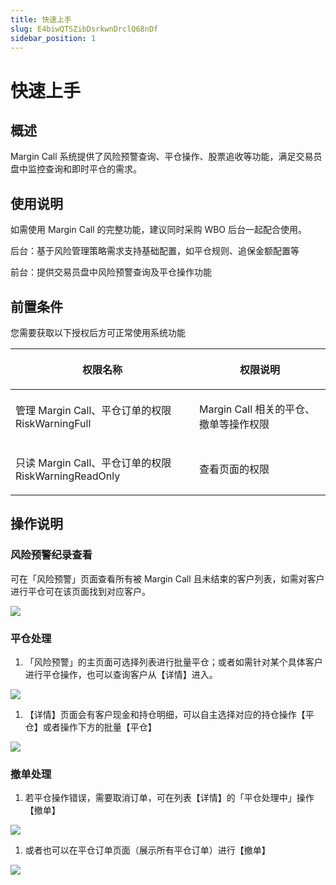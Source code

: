 ```yaml
---
title: 快速上手
slug: E4biwQTSZibDsrkwnDrclQ68nDf
sidebar_position: 1
---
```



# 快速上手

## 概述

Margin Call 系统提供了风险预警查询、平仓操作、股票追收等功能，满足交易员盘中监控查询和即时平仓的需求。

## 使用说明

如需使用 Margin Call 的完整功能，建议同时采购 WBO 后台一起配合使用。

后台：基于风险管理策略需求支持基础配置，如平仓规则、追保金额配置等

前台：提供交易员盘中风险预警查询及平仓操作功能

## 前置条件

您需要获取以下授权后方可正常使用系统功能

<table header_row="1">
<colgroup>
<col width="437"/>
<col width="393"/>
</colgroup>
<thead>
<tr><th><p>权限名称</p></th><th><p>权限说明</p></th></tr>
</thead>
<tbody>
<tr><td><p>管理 Margin Call、平仓订单的权限<br/>RiskWarningFull</p></td><td><p>Margin Call 相关的平仓、撤单等操作权限</p></td></tr>
<tr><td><p>只读 Margin Call、平仓订单的权限<br/>RiskWarningReadOnly</p></td><td><p>查看页面的权限</p></td></tr>
</tbody>
</table>

## 操作说明

### 风险预警纪录查看

可在「风险预警」页面查看所有被 Margin Call 且未结束的客户列表，如需对客户进行平仓可在该页面找到对应客户。

<img src="/assets/FaB9ble3zoFyETxhqxfcrOMJnXv.png" src-width="2682" src-height="1670" align="center"/>

### 平仓处理

1. 「风险预警」的主页面可选择列表进行批量平仓；或者如需针对某个具体客户进行平仓操作，也可以查询客户从【详情】进入。

<img src="/assets/Oq3Pb68p1oyP6bx02AycdVvQned.png" src-width="2098" src-height="1276" align="center"/>

1. 【详情】页面会有客户现金和持仓明细，可以自主选择对应的持仓操作【平仓】或者操作下方的批量【平仓】

<img src="/assets/NH3cbSmj7oEsgjxeecJcG4umn2o.png" src-width="3816" src-height="2008" align="center"/>

### 撤单处理

1. 若平仓操作错误，需要取消订单，可在列表【详情】的「平仓处理中」操作【撤单】

<img src="/assets/WC3sbiNRfoHWnQxqst6cTwZ0nZe.png" src-width="3812" src-height="2016" align="center"/>

1. 或者也可以在平仓订单页面（展示所有平仓订单）进行【撤单】

<img src="/assets/JEErbejBzola43x5xVKcPLienGg.png" src-width="2676" src-height="1666" align="center"/>

